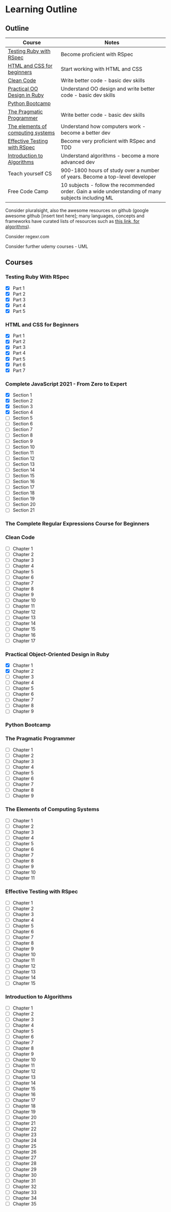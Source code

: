# Learning Outline

## Outline

| Course | Notes |
| ------ | ----- |
| [Testing Ruby with RSpec](#testing-ruby-with-rspec) | Become proficient with RSpec |
| [HTML and CSS for beginners](#html-and-css-for-beginners) | Start working with HTML and CSS |
| [Clean Code](#clean-code) | Write better code - basic dev skills |
| [Practical OO Design in Ruby](#practical-object-oriented-design-in-ruby) | Understand OO design and write better code - basic dev skills |
| [Python Bootcamp](https://www.udemy.com/course/complete-python-bootcamp/) | |
| [The Pragmatic Programmer](#the-pragmatic-programmer) | Write better code - basic dev skills |
| [The elements of computing systems](#the-elements-of-computer-systems) | Understand how computers work - become a better dev |
| [Effective Testing with RSpec](#effective-testing-with-rspec) | Become very proficient with RSpec and TDD |
| [Introduction to Algorithms](#introduction-to-algorithms) | Understand algorithms - become a more advanced dev |
| Teach yourself CS | 900-1800 hours of study over a number of years. Become a top-level developer |
| Free Code Camp | 10 subjects - follow the recommended order. Gain a wide understanding of many subjects including ML |

Consider pluralsight, also the awesome resources on github (google awesome github [insert text here]; many languages, concepts and frameworks have curated lists of resources such as [this link, for algorithms](https://github.com/tayllan/awesome-algorithms)).

Consider regexr.com

Consider further udemy courses - UML

## Courses

### Testing Ruby With RSpec

- [x]  Part 1
- [x]  Part 2
- [x]  Part 3
- [x]  Part 4
- [x]  Part 5

### HTML and CSS for Beginners

- [x]  Part 1
- [x]  Part 2
- [x]  Part 3
- [x]  Part 4
- [x]  Part 5
- [x]  Part 6
- [x]  Part 7

### Complete JavaScript 2021 - From Zero to Expert

- [x]  Section 1
- [x]  Section 2
- [x]  Section 3
- [x]  Section 4
- [ ]  Section 5
- [ ]  Section 6
- [ ]  Section 7
- [ ]  Section 8
- [ ]  Section 9
- [ ]  Section 10
- [ ]  Section 11
- [ ]  Section 12
- [ ]  Section 13
- [ ]  Section 14
- [ ]  Section 15
- [ ]  Section 16
- [ ]  Section 17
- [ ]  Section 18
- [ ]  Section 19
- [ ]  Section 20
- [ ]  Section 21

### The Complete Regular Expressions Course for Beginners



### Clean Code

- [ ]  Chapter 1
- [ ]  Chapter 2
- [ ]  Chapter 3
- [ ]  Chapter 4
- [ ]  Chapter 5
- [ ]  Chapter 6
- [ ]  Chapter 7
- [ ]  Chapter 8
- [ ]  Chapter 9
- [ ]  Chapter 10
- [ ]  Chapter 11
- [ ]  Chapter 12
- [ ]  Chapter 13
- [ ]  Chapter 14
- [ ]  Chapter 15
- [ ]  Chapter 16
- [ ]  Chapter 17

### Practical Object-Oriented Design in Ruby

- [x]  Chapter 1
- [x]  Chapter 2
- [ ]  Chapter 3
- [ ]  Chapter 4
- [ ]  Chapter 5
- [ ]  Chapter 6
- [ ]  Chapter 7
- [ ]  Chapter 8
- [ ]  Chapter 9

### Python Bootcamp



### The Pragmatic Programmer

- [ ]  Chapter 1
- [ ]  Chapter 2
- [ ]  Chapter 3
- [ ]  Chapter 4
- [ ]  Chapter 5
- [ ]  Chapter 6
- [ ]  Chapter 7
- [ ]  Chapter 8
- [ ]  Chapter 9

### The Elements of Computing Systems

- [ ]  Chapter 1
- [ ]  Chapter 2
- [ ]  Chapter 3
- [ ]  Chapter 4
- [ ]  Chapter 5
- [ ]  Chapter 6
- [ ]  Chapter 7
- [ ]  Chapter 8
- [ ]  Chapter 9
- [ ]  Chapter 10
- [ ]  Chapter 11

### Effective Testing with RSpec

- [ ]  Chapter 1
- [ ]  Chapter 2
- [ ]  Chapter 3
- [ ]  Chapter 4
- [ ]  Chapter 5
- [ ]  Chapter 6
- [ ]  Chapter 7
- [ ]  Chapter 8
- [ ]  Chapter 9
- [ ]  Chapter 10
- [ ]  Chapter 11
- [ ]  Chapter 12
- [ ]  Chapter 13
- [ ]  Chapter 14
- [ ]  Chapter 15

### Introduction to Algorithms

- [ ]  Chapter 1
- [ ]  Chapter 2
- [ ]  Chapter 3
- [ ]  Chapter 4
- [ ]  Chapter 5
- [ ]  Chapter 6
- [ ]  Chapter 7
- [ ]  Chapter 8
- [ ]  Chapter 9
- [ ]  Chapter 10
- [ ]  Chapter 11
- [ ]  Chapter 12
- [ ]  Chapter 13
- [ ]  Chapter 14
- [ ]  Chapter 15
- [ ]  Chapter 16
- [ ]  Chapter 17
- [ ]  Chapter 18
- [ ]  Chapter 19
- [ ]  Chapter 20
- [ ]  Chapter 21
- [ ]  Chapter 22
- [ ]  Chapter 23
- [ ]  Chapter 24
- [ ]  Chapter 25
- [ ]  Chapter 26
- [ ]  Chapter 27
- [ ]  Chapter 28
- [ ]  Chapter 29
- [ ]  Chapter 30
- [ ]  Chapter 31
- [ ]  Chapter 32
- [ ]  Chapter 33
- [ ]  Chapter 34
- [ ]  Chapter 35
